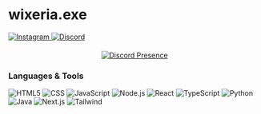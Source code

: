 <h1 align="left">wixeria.exe</h1>

<!-- Socials -->
<p align="left">
  <a href="https://instagram.com/schasfield" target="_blank">
    <img src="https://img.shields.io/badge/Instagram-101010?style=flat&logo=instagram&logoColor=white" alt="Instagram"/>
  </a>
  <a href="https://discord.com/users/1207410721772675194/" target="_blank">
    <img src="https://img.shields.io/badge/Discord-101010?style=flat&logo=discord&logoColor=white" alt="Discord"/>
  </a>
</p>

<!-- Discord RPC + Most Used Languages -->
<div style="display: flex; justify-content: center; align-items: flex-start; width: 100%; margin-top: 20px; flex-wrap: wrap; gap: 50px;">
  <!-- Discord RPC -->
  <div style="margin: 0 auto;">
    <a href="https://discord.com/users/1207410721772675194">
    <img src="https://lanyard.cnrad.dev/api/1207410721772675194?theme=dark&bg=1f1f1f&animated=false&hideDiscrim=true&borderRadius=30px&idleMessage=Probably%20listening%20to%20music..." alt="Discord Presence" />
    </a>
  </div>
</div>

<!-- Languages and Tools -->
<h3 align="left">Languages & Tools</h3>
<p align="left">
  <img src="https://img.shields.io/badge/HTML5-101010?style=flat&logo=html5&logoColor=white" alt="HTML5"/>
  <img src="https://img.shields.io/badge/CSS-101010?logo=css&logoColor=white" alt="CSS"/>
  <img src="https://img.shields.io/badge/JavaScript-101010?style=flat&logo=javascript&logoColor=white" alt="JavaScript"/>
  <img src="https://img.shields.io/badge/Node.js-101010?style=flat&logo=node.js&logoColor=white" alt="Node.js"/>
  <img src="https://img.shields.io/badge/React-101010?style=flat&logo=react&logoColor=white" alt="React"/>
  <img src="https://img.shields.io/badge/TypeScript-101010?style=flat&logo=typescript&logoColor=white" alt="TypeScript"/>
  <img src="https://img.shields.io/badge/Python-101010?style=flat&logo=python&logoColor=white" alt="Python"/>
  <img src="https://img.shields.io/badge/Java-101010.svg?logo=openjdk&logoColor=white" alt="Java"/>
  <img src="https://img.shields.io/badge/Next.js-101010?logo=next.js&logoColor=white" alt="Next.js"/>
 <img src="https://img.shields.io/badge/Tailwind%20CSS-101010?logo=tailwind-css&logoColor=white" alt="Tailwind"/>
</p>
